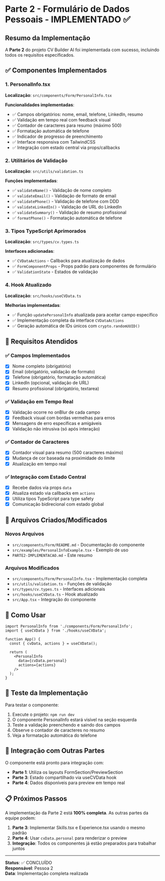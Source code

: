 # Parte 2 - Formulário de Dados Pessoais - IMPLEMENTADO ✅

## Resumo da Implementação

A **Parte 2** do projeto CV Builder AI foi implementada com sucesso, incluindo todos os requisitos especificados.

## ✅ Componentes Implementados

### 1. PersonalInfo.tsx
**Localização**: `src/components/Form/PersonalInfo.tsx`

**Funcionalidades implementadas**:
- ✅ Campos obrigatórios: nome, email, telefone, LinkedIn, resumo
- ✅ Validação em tempo real com feedback visual
- ✅ Contador de caracteres para resumo (máximo 500)
- ✅ Formatação automática de telefone
- ✅ Indicador de progresso de preenchimento
- ✅ Interface responsiva com TailwindCSS
- ✅ Integração com estado central via props/callbacks

### 2. Utilitários de Validação
**Localização**: `src/utils/validation.ts`

**Funções implementadas**:
- ✅ `validateName()` - Validação de nome completo
- ✅ `validateEmail()` - Validação de formato de email
- ✅ `validatePhone()` - Validação de telefone com DDD
- ✅ `validateLinkedIn()` - Validação de URL do LinkedIn
- ✅ `validateSummary()` - Validação de resumo profissional
- ✅ `formatPhone()` - Formatação automática de telefone

### 3. Tipos TypeScript Aprimorados
**Localização**: `src/types/cv.types.ts`

**Interfaces adicionadas**:
- ✅ `CVDataActions` - Callbacks para atualização de dados
- ✅ `FormComponentProps` - Props padrão para componentes de formulário
- ✅ `ValidationState` - Estados de validação

### 4. Hook Atualizado
**Localização**: `src/hooks/useCVData.ts`

**Melhorias implementadas**:
- ✅ Função `updatePersonalInfo` atualizada para aceitar campo específico
- ✅ Implementação completa da interface `CVDataActions`
- ✅ Geração automática de IDs únicos com `crypto.randomUUID()`

## 🎯 Requisitos Atendidos

### ✅ Campos Implementados
- [x] Nome completo (obrigatório)
- [x] Email (obrigatório, validação de formato)
- [x] Telefone (obrigatório, formatação automática)
- [x] LinkedIn (opcional, validação de URL)
- [x] Resumo profissional (obrigatório, textarea)

### ✅ Validação em Tempo Real
- [x] Validação ocorre no onBlur de cada campo
- [x] Feedback visual com bordas vermelhas para erros
- [x] Mensagens de erro específicas e amigáveis
- [x] Validação não intrusiva (só após interação)

### ✅ Contador de Caracteres
- [x] Contador visual para resumo (500 caracteres máximo)
- [x] Mudança de cor baseada na proximidade do limite
- [x] Atualização em tempo real

### ✅ Integração com Estado Central
- [x] Recebe dados via props `data`
- [x] Atualiza estado via callbacks em `actions`
- [x] Utiliza tipos TypeScript para type safety
- [x] Comunicação bidirecional com estado global

## 📁 Arquivos Criados/Modificados

### Novos Arquivos
- `src/components/Form/README.md` - Documentação do componente
- `src/examples/PersonalInfoExample.tsx` - Exemplo de uso
- `PARTE2-IMPLEMENTACAO.md` - Este resumo

### Arquivos Modificados
- `src/components/Form/PersonalInfo.tsx` - Implementação completa
- `src/utils/validation.ts` - Funções de validação
- `src/types/cv.types.ts` - Interfaces adicionais
- `src/hooks/useCVData.ts` - Hook atualizado
- `src/App.tsx` - Integração do componente

## 🔧 Como Usar

```tsx
import PersonalInfo from './components/Form/PersonalInfo';
import { useCVData } from './hooks/useCVData';

function App() {
  const { cvData, actions } = useCVData();
  
  return (
    <PersonalInfo 
      data={cvData.personal} 
      actions={actions} 
    />
  );
}
```

## 🧪 Teste da Implementação

Para testar o componente:

1. Execute o projeto: `npm run dev`
2. O componente PersonalInfo estará visível na seção esquerda
3. Teste a validação preenchendo e saindo dos campos
4. Observe o contador de caracteres no resumo
5. Veja a formatação automática do telefone

## 🤝 Integração com Outras Partes

O componente está pronto para integração com:
- **Parte 1**: Utiliza os layouts FormSection/PreviewSection
- **Parte 3**: Estado compartilhado via useCVData hook
- **Parte 4**: Dados disponíveis para preview em tempo real

## 📋 Próximos Passos

A implementação da Parte 2 está **100% completa**. As outras partes da equipe podem:

1. **Parte 3**: Implementar Skills.tsx e Experience.tsx usando o mesmo padrão
2. **Parte 4**: Usar `cvData.personal` para renderizar o preview
3. **Integração**: Todos os componentes já estão preparados para trabalhar juntos

---

**Status**: ✅ CONCLUÍDO  
**Responsável**: Pessoa 2  
**Data**: Implementação completa realizada
